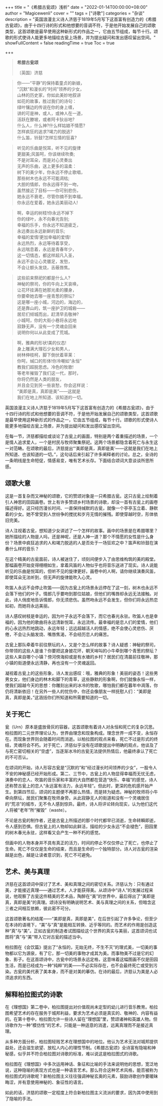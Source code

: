 +++
title = "《希腊古瓮颂》浅析"
date = "2022-01-14T00:00:00+08:00"
author = "Magicewenli"
cover = ""
tags = ["诗歌"]
categories = "杂谈"
description = "英国浪漫主义诗人济慈于1819年5月写下这首富有创造力的《希腊古瓮颂》，由于十四行诗的形式和他想要的音调不符，于是他开始发展自己的颂歌类型，这首颂歌是最早使用这种新形式的作品之一，它由五节组成，每节十行。颂歌的形式使诗人能更多地描绘古瓮上场景，并为提出疑问和发出感叹留出空间。"
showFullContent = false
readingTime = true
Toc = true

+++

> **希腊古瓮颂**
> 
> 〔英国〕济慈

> 你——“平静”的保持着童贞的新娘，  
> “沉默”和漫长的“时间”领养的少女，  
> 山林的历史家，你如此美妙地叙讲  
> 如花的故事，胜过我们的诗句：  
> 绿叶镶边的传说在你的身上缠，  
> 讲的可是神，或人，或神人在一道，  
> 活跃在滕坡，或者阿卡狄谷地?  
> 什么人，什么神?什么样姑娘不情愿?  
> 怎样疯狂的追求?竭力的脱逃?  
> 什么笛，铃鼓?怎样忘情的狂喜?

> 听见的乐曲是悦耳，听不见的旋律  
> 更甜美;风笛呵，你该继续吹奏;  
> 不是对耳朵，而是对心灵奏出  
> 无声的乐曲，送上更多的温柔：  
> 树下的美少年，你永远不停止歌唱，  
> 那些树木也永远不可能凋枯;  
> 大胆的情郎，你永远得不到一吻，  
> 虽然接近了目标——你可别悲伤，  
> 她永远不衰老，尽管你摘不到幸福，  
> 你永远在爱着，她永远美丽动人!

> 啊，幸运的树枝!你永远不掉下  
> 你的绿叶，永不向春光告别;  
> 幸福的乐手，你永远不知道疲乏，  
> 永远奏出永远新鲜的音乐;  
> 幸福的爱情!更加幸福的爱情!  
> 永远热烈，永远等待着享受，  
> 永远喘息着，永远是青春年少，  
> 这一切情态，都这样超凡入圣，  
> 永远不会让心灵餍足，发愁，  
> 不会让额头发烧，舌蔽唇焦。

> 这些前来祭祀的都是什么人?  
> 神秘的祭司，你的牛向上天哀唤，  
> 让花环挂满在她那光柔的腰身，  
> 你要牵她去哪一座青葱的祭坛?  
> 这是哪一座小城，河边的，海边的，  
> 还是靠山的，筑一座护卫的城砦——  
> 居尼们倾城而出，赶清早去敬神?  
> 小城呵，你的大街小巷将永远地  
> 寂静无声，没有一个灵魂会回来  
> 说明你何以从此变成了荒城。

> 啊，雅典的形状!美的仪态!  
> 身上雕满大理石少女和男人，  
> 树林伸枝柯，脚下倒伏着草莱：  
> 你呵，缄口的形体!你冷嘲如“永恒”  
> 教我们超脱思虑。冷色的牧歌!  
> 等老年摧毁了我们这一代，那时，  
> 你将仍然是人类的朋友，  
> 并且会见到另一些哀愁，你会这样说：  
> “美即是真，真即是美”——这就是  
> 我们在地上所知道、该知道的一切。

英国浪漫主义诗人济慈于1819年5月写下这首富有创造力的《希腊古瓮颂》，由于十四行诗的形式和他想要的音调不符，于是他开始发展自己的颂歌类型，这首颂歌是最早使用这种新形式的作品之一，它由五节组成，每节十行。颂歌的形式使诗人能更多地描绘古瓮上场景，并为提出疑问和发出感叹留出空间。

在每一节，济慈都描绘或谈论了古瓮上的画面，特别是两个着重描述的场景，一个是情人追求爱人，一个是村民与牧师聚集祭祀。这两个场景都隐含着死亡与永生这一对范畴。在颂歌的最后，济慈提出“‘美即是真，真即是美’——这就是我们在地上所知道、也该知道的一切。”，这句话后来引起了许多阐释者的讨论。总之，全诗的一条明线是生命短促，情感易变，唯有艺术长存。下面结合颂词大意谈谈所思所感。

## 颂歌大意

这是一首复杂而又神秘的颂歌，它的赞颂对象是一只希腊古瓮。这只古瓮上绘制着引人神思的田园画卷。世上有许多赞颂乡村场景的诗歌，却没一首有古瓮上的画卷描述得好。这只经历漫长时间、一直保持缄默的古瓮，就像一个亭亭玉立着、静默着的少女。她不曾受到人世纷争的搅扰和岁月无情的摧残。即使穿越时空，形体依旧完美。

诗人注视着古瓮，想知道少女讲述了一个怎样的故事。画中的场景是在希腊哪里？她所描绘的人物是人吗，还是神呢，还是人神一道？那个不情愿的女性是什么身份？场景中疯狂追求的人和竭力脱逃的人是否处于一场狂欢之中？笛声和铃鼓在演奏什么样的音乐？

在这个精美的古瓮面前，诗人被迷住了，顷刻间便步入了由思维构筑的美的殿堂。那幅画卷开始变得栩栩如生，拿着风笛的人物似乎也将音乐送进了现实。诗人说能听见的乐曲是悦耳的，但听不见的旋律更好。画卷中的人啊，请你继续演奏风笛，即使耳朵无法听到，但无声的旋律能吹入心灵。

吹笛人永远不会停止吹笛——因为古瓮上的场景永远停在了这一刻，树木也永远不会落下他们的叶子。情郎几乎要吻到那位姑娘，但他们的嘴唇却永远无法接触。对此，诗人俏皮地告诉情郎，你无须悲伤。虽然吻永远不会发生，但你们将永远热恋如初，而她将永远美丽。

诗人感叹树枝是幸运的，因为叶子永远不会落下，而它也春光永驻。吹笛人也是幸福的，因为他的歌曲将永远清新悦耳，永远流传。最幸福的是恋人们的爱情，他们的心永远热烈地跳动，永远年轻；远远超越活人的情感，绝不会使心灵悲伤、厌倦，不会让头脑发烧、嘴唇焦渴，不会经历恋人的痛苦。

古瓮上那队牵着牛前往祭坛的人，又是个怎么样的故事？诗人疑惑：神秘的祭司，你带领的这些人是谁？你要把这身披花环，朝天哞叫的小牛牵到哪个青葱的祭坛？这些人来自哪个小镇？傍河傍海抑或是有水塘的乡村？居民们在清晨前往敬神，那小镇的街道便永远清静，再也没有一个灵魂返回。

凝视着古瓮上的这些形象，诗人发出感叹：哦，雅典的形象！美丽的姿态！这些男男女女，他们身边的林木和脚下的青草，这些静默的形象啊，你们就像永恒一样，使我们超越今天的思想：你雕刻出来的冰冷的牧歌，哪怕我们都在暮年中凋落，你仍将清新依旧！在另外一些人的忧伤中，你还会像朋友一样抚慰人们：“美即是真，真即是美，”这涵括你们所知道和所需要知道的一切。

## 关于死亡

瓮（Urn）原本是盛放骨灰的容器，这首颂歌有着诗人对永恒和死亡的复杂沉思。柏拉图的二元世界理论认为，世界由理念和现象构成。理念世界一成不变，永恒存在。而现象世界则会随着时间而消逝。以柏拉图的观点来看，死亡不过是形式的终结，灵魂将会不朽。对于死亡，济慈似乎没有在颂歌提出中明确的观点，他谈及了与死亡密切相关的“空虚”，当逐渐冰冷的古瓮无法提供热情后，他最终承认了死亡的不可否认。

在颂词的开始，诗人形容古瓮是“沉默的”和“经过漫长时间领养的少女”，一股令人不安的神秘感已经开始形成。第二、三节中，古瓮上的人物显得幸福而无忧无虑，演奏中的恋人、吹笛的音乐家和丰富的大自然都在营造“快乐、幸福”的感觉，诗人还称赞古瓮上的恋人“永远富有活力，永远年轻”。但此时，更深的危机感开始产生。到第四节后，颂词的主题便不再那么热情，而是转为疑虑。神秘的牧师将小牛牵向祭坛，居民们聚集在牧师身旁。从此寂静无人的街道和没有一个灵魂居住的“荒凉”的城市，无不令人感到惊异。最终，诗人将评论转向现实，认为他们这代人将被“老年”所“摧毁”（waste）。

不论是古瓮的制作者，还是古瓮上所描述的那个时代都早已消逝，生命转瞬即逝，令人感到恐惧。但古瓮上的人物却如此鲜活，描绘的少女永远“不会褪色”，田园里的树木春光永驻，这样看又会产生一种不朽的感觉。

但画中的人物本身并不具有真正的活力，时间的停止不仅仅停止了死亡，也停止了生命。死亡不仅仅是生命的结束，而且是生命的一个独特部分。诗人对古瓮的渲染越是出色，越是让读者意识到，死亡不可避免。

## 艺术、美与真理

济慈在这首颂词中探讨了艺术、美和真理之间的密切关系。济慈认为：只有通过美，才能接近真理——通过艺术，人才能获得美。从颂诗中“诗人”的发展过程来说，他观察了古瓮这件精美的艺术品，陶醉在“美”的世界中，最后得出了“美即是真，真即是美”的真理。颂诗没有明确说明艺术、美与真理之间的关系，但暗含这三者之间相互依赖，彼此密不可分。

这首颂歌著名的结尾——“美即是真，真即是美”，在后世引起了许多争论，但至少在本诗的语境下，“美”与“真”是能相互转换、近乎等同的。而艺术的作用是创造这种“真”与“美”。正如古瓮的制造者试图描绘这个世界的真实与美丽，这首颂词也试图将“真”与“美”带入它对古瓮的描述当中。

柏拉图在《会饮篇》提出了“永恒的，无始无终，不生不灭”的理式美，一切美的事物都以它为源泉，有了它，那一切美的事物才成其为美。而事物美不过是它的幻象、影子。在这首颂诗中，古瓮中的场景永远定格，这意味着这幅图画不仅是田园生活，而是已经成为一种“纯粹”的美——不必实际存在，也不会最终死亡或受到污染。古瓮的美代表了美本身，而不是对美的摹仿。在诗的最后，济慈认为美是人必须追求的东西。

## 解释柏拉图式的诗歌

在《理想国》第二卷中，柏拉图提出对价值观尚未定型的幼儿进行音乐教育。柏拉图希望艺术的存在服务于城邦利益，要求为艺术必须是真实的、敬神的、内容有益的。在第十卷中，柏拉图允许一些诗人留在“理想国”里，赞颂诸神和英雄人物。但诗歌作为一种“模仿性”的艺术，只能是一种适意的消遣，远离真理而不是接近真理。

从多种方面分析，柏拉图轻贱艺术在理想国中的地位。他认为艺术无法对城邦提供益处，还会滋生欲望、放松人内心的理性节制。《希腊古瓮颂》全诗富有隐喻和神秘感，似乎并不符合柏拉图对诗歌的标准，难以说这是柏拉图式的诗歌。

柏拉图在《理想国》中多次运用神话、象征和比喻的手法来说明他的思想，宽泛地说，这种隐喻的表现方式也是一种语言艺术。那么符合这种艺术风格，能否被称为柏拉图式的诗歌呢？新柏拉图主义往往强调神秘玄奥的元素，鼓励诗歌创作要暖昧晦涩，并有意使用神秘的、象征性的语言。

如此的话，济慈的颂歌一定程度上符合新柏拉图主义流派的要求，因为其中使用到了隐喻的手法。